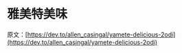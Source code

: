 # 雅美特美味

原文：[https://dev.to/allen_casingal/yamete-delicious-2odi](https://dev.to/allen_casingal/yamete-delicious-2odi)